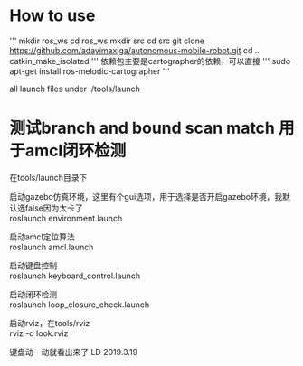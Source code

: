 # How to use

'''
mkdir ros_ws
cd ros_ws
mkdir src
cd src
git clone https://github.com/adayimaxiga/autonomous-mobile-robot.git
cd ..
catkin_make_isolated
'''
依赖包主要是cartographer的依赖，可以直接 
'''
sudo apt-get install ros-melodic-cartographer
'''

all launch files under  ./tools/launch


# 测试branch and bound scan match 用于amcl闭环检测

在tools/launch目录下

启动gazebo仿真环境，这里有个gui选项，用于选择是否开启gazebo环境，我默认选false因为太卡了  
roslaunch environment.launch  

启动amcl定位算法  
roslaunch amcl.launch  

启动键盘控制  
roslaunch keyboard_control.launch  

启动闭环检测  
roslaunch loop_closure_check.launch  

启动rviz，在tools/rviz  
rviz -d look.rviz  


键盘动一动就看出来了
LD
2019.3.19